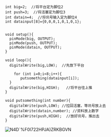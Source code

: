 ```
int big=2;  //将平台定为脚位2
int push=3;  //将活塞定为脚位3
int datain=4;  //将讯号输入定为脚位4
int datainput[8]={0,0,0,1,0,1,0,1};


void setup(){
  pinMode(big, OUTPUT);
  pinMode(push, OUTPUT);
  pinMode(datain, OUTPUT);
}

void loop(){
  digitalWrite(big,LOW);  //先放下平台
    
    for (int i=0;i<8;i++){
       putsomething(datainput[i]);
  }
  digitalWrite(big,HIGH);   //将平台往上推
}

void putsomething(int number){
  digitalWrite(push,LOW); //拉回活塞，等讯号放上去
  digitalWrite(datain,number); //资料放上数字
  digitalWrite(push,HIGH);  //放好讯号，推出去
}
```
![N4D`%F0I722HPJA)ZRKBGVN](https://user-images.githubusercontent.com/128923556/228825327-fd249b24-e694-4082-ba3a-61d2c52d6c34.png)
